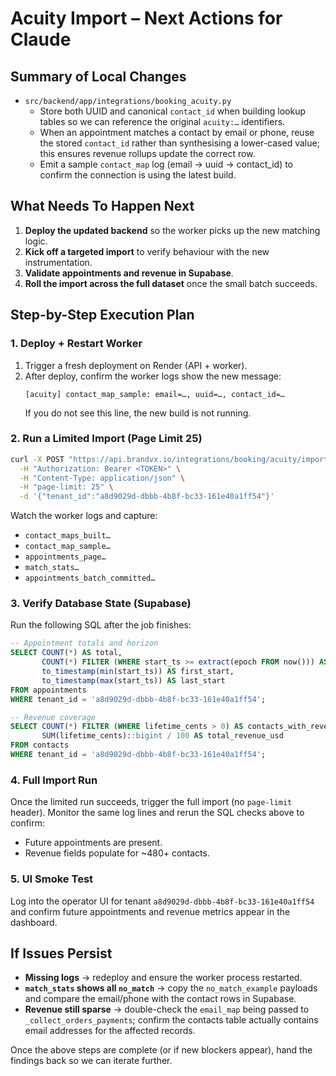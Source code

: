 # Acuity Import – Next Actions for Claude

## Summary of Local Changes
- `src/backend/app/integrations/booking_acuity.py`
  - Store both UUID and canonical `contact_id` when building lookup tables so we can reference the original `acuity:…` identifiers.
  - When an appointment matches a contact by email or phone, reuse the stored `contact_id` rather than synthesising a lower-cased value; this ensures revenue rollups update the correct row.
  - Emit a sample `contact_map` log (email → uuid → contact_id) to confirm the connection is using the latest build.

## What Needs To Happen Next
1. **Deploy the updated backend** so the worker picks up the new matching logic.
2. **Kick off a targeted import** to verify behaviour with the new instrumentation.
3. **Validate appointments and revenue in Supabase**.
4. **Roll the import across the full dataset** once the small batch succeeds.

## Step-by-Step Execution Plan

### 1. Deploy + Restart Worker
1. Trigger a fresh deployment on Render (API + worker).
2. After deploy, confirm the worker logs show the new message:
   ```
   [acuity] contact_map_sample: email=…, uuid=…, contact_id=…
   ```
   If you do not see this line, the new build is not running.

### 2. Run a Limited Import (Page Limit 25)
```bash
curl -X POST "https://api.brandvx.io/integrations/booking/acuity/import" \
  -H "Authorization: Bearer <TOKEN>" \
  -H "Content-Type: application/json" \
  -H "page-limit: 25" \
  -d '{"tenant_id":"a8d9029d-dbbb-4b8f-bc33-161e40a1ff54"}'
```
Watch the worker logs and capture:
- `contact_maps_built…`
- `contact_map_sample…`
- `appointments_page…`
- `match_stats…`
- `appointments_batch_committed…`

### 3. Verify Database State (Supabase)
Run the following SQL after the job finishes:
```sql
-- Appointment totals and horizon
SELECT COUNT(*) AS total,
       COUNT(*) FILTER (WHERE start_ts >= extract(epoch FROM now())) AS future_count,
       to_timestamp(min(start_ts)) AS first_start,
       to_timestamp(max(start_ts)) AS last_start
FROM appointments
WHERE tenant_id = 'a8d9029d-dbbb-4b8f-bc33-161e40a1ff54';

-- Revenue coverage
SELECT COUNT(*) FILTER (WHERE lifetime_cents > 0) AS contacts_with_revenue,
       SUM(lifetime_cents)::bigint / 100 AS total_revenue_usd
FROM contacts
WHERE tenant_id = 'a8d9029d-dbbb-4b8f-bc33-161e40a1ff54';
```

### 4. Full Import Run
Once the limited run succeeds, trigger the full import (no `page-limit` header). Monitor the same log lines and rerun the SQL checks above to confirm:
- Future appointments are present.
- Revenue fields populate for ~480+ contacts.

### 5. UI Smoke Test
Log into the operator UI for tenant `a8d9029d-dbbb-4b8f-bc33-161e40a1ff54` and confirm future appointments and revenue metrics appear in the dashboard.

## If Issues Persist
- **Missing logs** → redeploy and ensure the worker process restarted.
- **`match_stats` shows all `no_match`** → copy the `no_match_example` payloads and compare the email/phone with the contact rows in Supabase.
- **Revenue still sparse** → double-check the `email_map` being passed to `_collect_orders_payments`; confirm the contacts table actually contains email addresses for the affected records.

Once the above steps are complete (or if new blockers appear), hand the findings back so we can iterate further.
